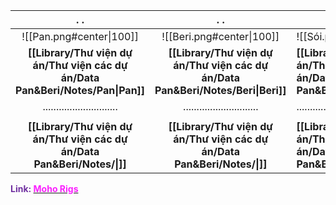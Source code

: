 
|                             .                    .                             |                              .                    .                              | .                    .                                                         | .                    .                                                   | .                    .                                                   | .                    .                                                   |
| :----------------------------------------------------------------------------: | :------------------------------------------------------------------------------: | ------------------------------------------------------------------------------ | ------------------------------------------------------------------------ | ------------------------------------------------------------------------ | ------------------------------------------------------------------------ |
|                            ![[Pan.png#center\|100]]                            |                            ![[Beri.png#center\|100]]                             | ![[Sói.png#center\|100]]                                                       |                                                                          |                                                                          |                                                                          |
| **[[Library/Thư viện dự án/Thư viện các dự án/Data Pan&Beri/Notes/Pan\|Pan]]** | **[[Library/Thư viện dự án/Thư viện các dự án/Data Pan&Beri/Notes/Beri\|Beri]]** | **[[Library/Thư viện dự án/Thư viện các dự án/Data Pan&Beri/Notes/Sói\|Sói]]** | **[[Library/Thư viện dự án/Thư viện các dự án/Data Pan&Beri/Notes/\|]]** | **[[Library/Thư viện dự án/Thư viện các dự án/Data Pan&Beri/Notes/\|]]** | **[[Library/Thư viện dự án/Thư viện các dự án/Data Pan&Beri/Notes/\|]]** |
|                          ............................                          |                           ............................                           | ............................                                                   | ............................                                             | ............................                                             | ............................                                             |
|                                                                                |                                                                                  |                                                                                |                                                                          |                                                                          |                                                                          |
|    **[[Library/Thư viện dự án/Thư viện các dự án/Data Pan&Beri/Notes/\|]]**    |     **[[Library/Thư viện dự án/Thư viện các dự án/Data Pan&Beri/Notes/\|]]**     | **[[Library/Thư viện dự án/Thư viện các dự án/Data Pan&Beri/Notes/\|]]**       | **[[Library/Thư viện dự án/Thư viện các dự án/Data Pan&Beri/Notes/\|]]** | **[[Library/Thư viện dự án/Thư viện các dự án/Data Pan&Beri/Notes/\|]]** | **[[Library/Thư viện dự án/Thư viện các dự án/Data Pan&Beri/Notes/\|]]** |


<span style="font-weight:bold; color:rgb(112, 48, 160)">Link: </span>[<span style="font-weight:bold; color:rgb(251, 31, 255)">Moho Rigs</span>](file:///D:%5CPROJECTS%5CPan&Beri%5C1.Project%20Setup%5C4.Moho%20Rigs%5C2.%20Character%20Rigs)




